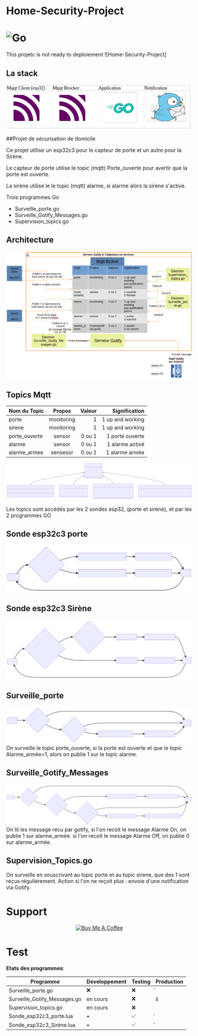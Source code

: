 # Home-Security-Project 
# ![Go](https://img.shields.io/badge/go-%2300ADD8.svg?style=for-the-badge&logo=go&logoColor=white)
This projetc is not ready to deploiement ![Home-Security-Project]

## La stack 
![LA stack des programmes, ](stack.png)

##Projet de sécurisation de domicile

Ce projet utilise un esp32c3 pour le capteur de porte et un autre pour la Sirène.

Le capteur de porte utilise le topic (mqtt) Porte_ouverte pour avertir que la porte est ouverte.

La sirène utilise le le topic (mqtt) alarme, si alarme alors la sirène s'active.

Trois programmes Go 
 - Surveille_porte.go
 - Surveille_Gotify_Messages.go
 - Supervision_topics.go


## Architecture 
![L'organisation, ](new_archi.png)


## Topics Mqtt

| Nom du Topic  | Propos        | Valeur  | Signification    | 
| ------------- |:-------------:| -------:| ----------------:|
| porte         | monitoring    |    1    | 1 up and working |
| sirene        | monitoring    |    1    | 1 up and working |
| porte_ouverte | sensor        |  0 ou 1 | 1 porte ouverte  |
| alarme        | sensor        |  0 ou 1 | 1 alarme activé  |
| alarme_armee  | sensesor      |  0 ou 1 | 1 alarme armée   |

![Topic Mqtt, ](mermaid-mqtt.svg)


Les topics sont accédés par les 2 sondes esp32, (porte et sirène), et par les 2 programmes GO

## Sonde esp32c3 porte
![ESP32C3_Porte, ](sonde_porte.svg)

## Sonde esp32c3 Sirène
![ESP32C3_Sirene, ](sonde_mqtt_sirene.svg)

## Surveille_porte
![Surveille_porte, ](mermaid-diagram-pg1.svg)
On surveille le topic porte_ouverte, si la porte est ouverte et que le topic Alarme_armée=1,
 alors on publie 1 sur le topic alarme.


## Surveille_Gotify_Messages
![Second programme, ](mermaid-diagram-pg2.svg)
On lit les message recu par gotify, 
  si l'on recoit le message Alarme On, on publie 1 sur alarme_armée.
  si l'on recoit le message Alarme Off, on publie 0 sur alarme_armée.

## Supervision_Topics.go
  On surveille en souscrivant au topic porte et au topic sirene, que des 1 sont reçus régulièrement.
  Action si l'on ne reçoit plus : envoie d'une notification via Gotify.

# Support
<p align="center">
    <a href="https://www.buymeacoffee.com/alpern95" target="_blank"><img src="https://cdn.buymeacoffee.com/buttons/default-green.png" alt="Buy Me A Coffee" height="41" width="174"></a>
</p>

# Test
**Etats des programmes**:

|  Programme    |  Developpement | Testing |  Production    |
| ---- | ---- | ---- | ---- |
| Surveille_porte.go             |   ❌   |  ❌ |  ͛ |
| Surveille_Gotify_Messages.go   |    en cours  |  ❌ |   s͛ |
| Supervision_topics.go          |    en cours  |  ❌ |     |
| Sonde_esp32c3_porte.lua        |    •         |  ✅ |   ͛ |
| Sonde_esp32c3_Sirène.lua       |    •         |  ✅ |  ͛ |

 
